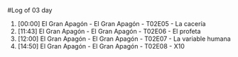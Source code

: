 #Log of 03 day

1. [00:00] El Gran Apagón - El Gran Apagón - T02E05 - La cacería
1. [11:43] El Gran Apagón - El Gran Apagón - T02E06 - El profeta
1. [12:00] El Gran Apagón - El Gran Apagón - T02E07 - La variable humana
1. [14:50] El Gran Apagón - El Gran Apagón - T02E08 - X10
